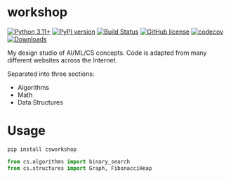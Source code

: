 # workshop

[![Python 3.11+](https://img.shields.io/badge/python-3.11+-blue.svg)](https://www.python.org/downloads/release/python-3110/)
[![PyPI version](https://badge.fury.io/py/csworkshop.svg)](https://badge.fury.io/py/csworkshop)
[![Build Status](https://github.com/TylerYep/workshop/actions/workflows/test.yml/badge.svg)](https://github.com/TylerYep/workshop/actions/workflows/test.yml)
[![GitHub license](https://img.shields.io/github/license/TylerYep/workshop)](https://github.com/TylerYep/workshop/blob/main/LICENSE)
[![codecov](https://codecov.io/gh/TylerYep/workshop/branch/main/graph/badge.svg)](https://codecov.io/gh/TylerYep/workshop)
[![Downloads](https://pepy.tech/badge/csworkshop)](https://pepy.tech/project/csworkshop)

My design studio of AI/ML/CS concepts. Code is adapted from many different websites across the Internet.

Separated into three sections:

- Algorithms
- Math
- Data Structures

# Usage

```
pip install csworkshop
```

```python
from cs.algorithms import binary_search
from cs.structures import Graph, FibonacciHeap
```
